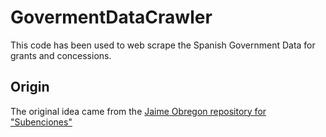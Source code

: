 # GovermentDataCrawler

This code has been used to web scrape the Spanish Government Data for grants and concessions.

## Origin

The original idea came from the [Jaime Obregon repository for "Subenciones"](https://github.com/JaimeObregon/subvenciones)
